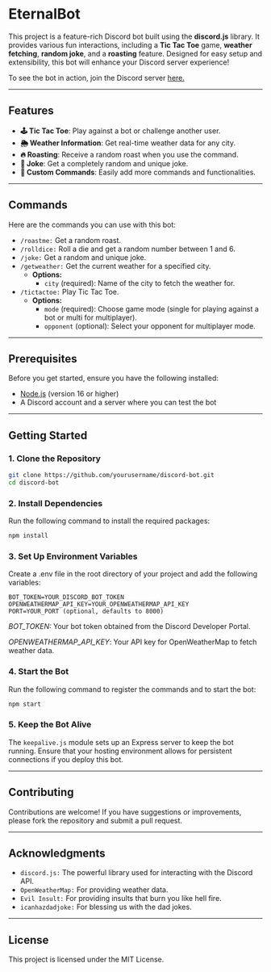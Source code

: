 # EternalBot

This project is a feature-rich Discord bot built using the **discord.js** library. It provides various fun interactions, including a **Tic Tac Toe** game, **weather fetching**, **random joke**, and a **roasting** feature. Designed for easy setup and extensibility, this bot will enhance your Discord server experience!

To see the bot in action, join the Discord server [here.](https://discord.gg/BGt6fTSv)

---

## Features

- **🕹️ Tic Tac Toe**: Play against a bot or challenge another user.
- **🌦️ Weather Information**: Get real-time weather data for any city.
- **🔥 Roasting**: Receive a random roast when you use the command.
- **🤡 Joke**: Get a completely random and unique joke.
- **🔧 Custom Commands**: Easily add more commands and functionalities.

---
## Commands
Here are the commands you can use with this bot:

- `/roastme:` Get a random roast.
- `/rolldice:` Roll a die and get a random number between 1 and 6.
- `/joke:` Get a random and unique joke.
- `/getweather:` Get the current weather for a specified city.
    - **Options:**
        - `city` (required): Name of the city to fetch the weather for.
- `/tictactoe:` Play Tic Tac Toe.
    - **Options:**
        - `mode` (required): Choose game mode (single for playing against a bot or multi for multiplayer).
        - `opponent` (optional): Select your opponent for multiplayer mode.
---

## Prerequisites

Before you get started, ensure you have the following installed:

- [Node.js](https://nodejs.org/) (version 16 or higher)
- A Discord account and a server where you can test the bot
---
## Getting Started

### 1. Clone the Repository

```bash
git clone https://github.com/yourusername/discord-bot.git
cd discord-bot
```

### 2. Install Dependencies
Run the following command to install the required packages:

```bash
npm install
```

### 3. Set Up Environment Variables
Create a .env file in the root directory of your project and add the following variables:

```plaintext
BOT_TOKEN=YOUR_DISCORD_BOT_TOKEN
OPENWEATHERMAP_API_KEY=YOUR_OPENWEATHERMAP_API_KEY
PORT=YOUR_PORT (optional, defaults to 8000)
```
_BOT_TOKEN:_ Your bot token obtained from the Discord Developer Portal.

_OPENWEATHERMAP_API_KEY_: Your API key for OpenWeatherMap to fetch weather data.

### 4. Start the Bot
Run the following command to register the commands and to start the bot:

```bash
npm start
```

### 5. Keep the Bot Alive
The `keepalive.js` module sets up an Express server to keep the bot running. Ensure that your hosting environment allows for persistent connections if you deploy this bot.

---

## Contributing

Contributions are welcome! If you have suggestions or improvements, please fork the repository and submit a pull request.

---

## Acknowledgments

- `discord.js:` The powerful library used for interacting with the Discord API.
- `OpenWeatherMap:` For providing weather data.
- `Evil Insult:` For providing insults that burn you like hell fire.
- `icanhazdadjoke:` For blessing us with the dad jokes.

---

## License

This project is licensed under the MIT License.
